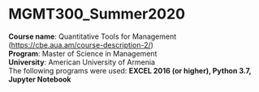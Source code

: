 # MGMT300_Summer2020
<b>Course name</b>: Quantitative Tools for Management (https://cbe.aua.am/course-description-2/) <br>
<b>Program</b>: Master of Science in Management <br>
<b>University</b>: American University of Armenia <br>
The following programs were used: <b>EXCEL 2016 (or higher), Python 3.7, Jupyter Notebook </b>
